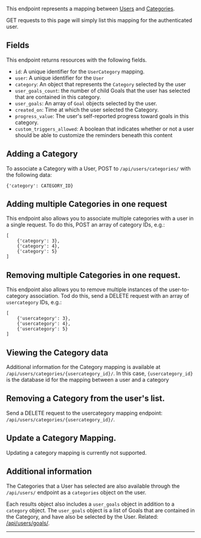 This endpoint represents a mapping between [Users](/api/users/) and
[Categories](/api/categories/).

GET requests to this page will simply list this mapping for the authenticated
user.

## Fields

This endpoint returns resources with the following fields.

* `id`: A unique identifier for the `UserCategory` mapping.
* `user`: A unique identifier for the `User`
* `category`: An object that represents the `Category` selected by the user
* `user_goals_count`: the number of child Goals that the user has selected
  that are contained in this category.
* `user_goals`: An array of `Goal` objects selected by the user.
* `created_on`: Time at which the user selected the Category.
* `progress_value`: The user's self-reported progress toward goals in this
  category.
* `custom_triggers_allowed`: A boolean that indicates whether or not a user
  should be able to customize the reminders beneath this content

## Adding a Category

To associate a Category with a User, POST to `/api/users/categories/` with the
following data:

    {'category': CATEGORY_ID}

## Adding multiple Categories in one request

This endpoint also allows you to associate multiple categories with a user
in a single request. To do this, POST an array of category IDs, e.g.:

    [
        {'category': 3},
        {'category': 4},
        {'category': 5}
    ]

## Removing multiple Categories in one request.

This endpoint also allows you to remove  multiple instances of the
user-to-category association. Tod do this, send a DELETE request with
an array of `usercategory` IDs, e.g.:

    [
        {'usercategory': 3},
        {'usercategory': 4},
        {'usercategory': 5}
    ]

## Viewing the Category data

Additional information for the Category mapping is available at
`/api/users/categories/{usercategory_id}/`. In this case, `{usercategory_id}`
is the database id for the mapping between a user and a category

## Removing a Category from the user's list.

Send a DELETE request to the usercategory mapping endpoint:
`/api/users/categories/{usercategory_id}/`.

## Update a Category Mapping.

Updating a category mapping is currently not supported.

## Additional information

The Categories that a User has selected are also available through the
`/api/users/` endpoint as a `categories` object on the user.

Each results object also includes a `user_goals` object in addition to
a `category` object. The `user_goals` object is a list of Goals that are
contained in the Category, and have also be selected by the User. Related:
[/api/users/goals/](/api/users/goals/).

----

